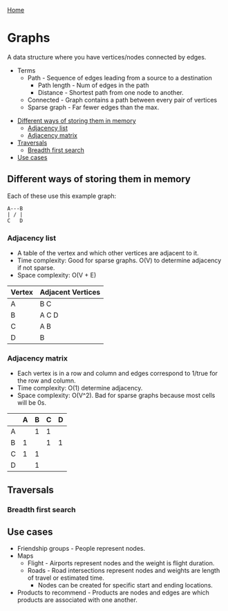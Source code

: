 [Home](../README.md#data-structures)

# Graphs
A data structure where you have vertices/nodes connected by edges.

- Terms
	- Path - Sequence of edges leading from a source to a destination
		- Path length - Num of edges in the path
		- Distance - Shortest path from one node to another.
	- Connected - Graph contains a path between every pair of vertices
	- Sparse graph - Far fewer edges than the max.

<!-- TOC -->

- [Different ways of storing them in memory](#different-ways-of-storing-them-in-memory)
	- [Adjacency list](#adjacency-list)
	- [Adjacency matrix](#adjacency-matrix)
- [Traversals](#traversals)
	- [Breadth first search](#breadth-first-search)
- [Use cases](#use-cases)

<!-- /TOC -->

## Different ways of storing them in memory
Each of these use this example graph:

```
A---B
| / |
C   D
```

### Adjacency list
- A table of the vertex and which other vertices are adjacent to it.
- Time complexity: Good for sparse graphs. O(V) to determine adjacency if not sparse.
- Space complexity: O(V + E)

| Vertex | Adjacent Vertices |
|--------|-------------------|
| A      | B C               |
| B      | A C D             |
| C      | A B               |
| D      | B                 |

### Adjacency matrix
- Each vertex is in a row and column and edges correspond to 1/true for the row and column.
- Time complexity: O(1) determine adjacency.
- Space complexity: O(V^2). Bad for sparse graphs because most cells will be 0s.

|   | A | B | C | D |
|---|---|---|---|---|
| A |   | 1 | 1 |   |
| B | 1 |   | 1 | 1 |
| C | 1 | 1 |   |   |
| D |   | 1 |   |   |

## Traversals
### Breadth first search

## Use cases
- Friendship groups - People represent nodes.
- Maps
	- Flight - Airports represent nodes and the weight is flight duration.
	- Roads - Road intersections represent nodes and weights are length of travel or estimated time.
		- Nodes can be created for specific start and ending locations.
- Products to recommend - Products are nodes and edges are which products are associated with one another.